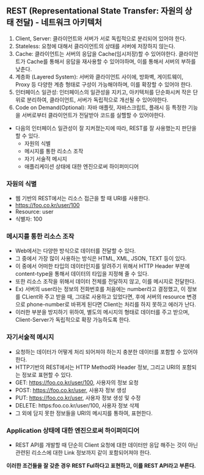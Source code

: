 ## REST (Representational State Transfer: 자원의 상태 전달) - 네트워크 아키텍처
1. Client, Server: 클라이언트와 서버가 서로 독립적으로 분리되어 있어야 한다.
2. Stateless: 요청에 대해서 클라이언트의 상태를 서버에 저장하지 않는다.
3. Cache: 클라이언트는 서버의 응답을 Cache(임시저장)할 수 있어야한다.
          클라이언트가 Cache를 통해서 응답을 재사용할 수 있어야하며, 이를 통해서 서버의 부하를 낮춘다.
4. 계층화 (Layered System): 서버와 클라이언트 사이에, 방화벽, 게이트웨이, Proxy 등 다양한 계층 형태로 구성이 가능해야하며, 이를 확장할 수 있어야 한다.
5. 인터페이스 일관성: 인터페이스의 일관성을 지키고, 아키텍처를 단순화시켜 작은 단위로 분리하여, 클라이언트, 서버가 독립적으로 개선될 수 있어야한다.
6. Code on Demand(Optional): 자바 애플릿, 자바스크립트, 플래시 등 특정한 기능을 서버로부터 클라이언트가 전달받아 코드를 실핼할 수 있어야한다.

- 다음의 인터페이스 일관성이 잘 지켜졌는지에 따라, REST를 잘 사용했는지 판단을 할 수 있다.
  - 자원의 식별
  - 메시지를 통한 리소스 조작
  - 자기 서술적 메시지
  - 애플리케이션 상태에 대한 엔진으로써 하이퍼미디어

### 자원의 식별
- 웹 기반의 REST에서는 리소스 접근을 할 때 URI를 사용한다.
- https://foo.co.kr/user/100
- Resource: user
- 식별자: 100

### 메시지를 통한 리소스 조작
- Web에서는 다양한 방식으로 데이터를 전달할 수 있다.
- 그 중에서 가장 많이 사용하는 방식은 HTML, XML, JSON, TEXT 등이 있다.
- 이 중에서 어떠한 타입의 데이터인지를 알려주기 위해서 HTTP Header 부분에 content-type을 통해서 데이터의 타입을 지정해 줄 수 있다.
- 또한 리소스 조작을 위해서 데이터 전체를 전달하지 않고, 이를 메시지로 전달한다.
- Ex) 서버의 user라는 정보의 전화번호를 처음에는 number라고 결정했고, 이 정보를 CLient와 주고 받을 때, 그대로 사용하고 있었다면, 후에 서버의 resource 변경으로 phone-number로 바뀌게 된다면 Client는 처리를 하지 못하고 에러가 난다.
- 이러한 부분을 방지하기 위하여, 별도의 메시지의 형태로 데이터를 주고 받으며, Client-Server가 독립적으로 확장 가능하도록 한다.

### 자기서술적 메시지
- 요청하는 데이터가 어떻게 처리 되어져야 하는지 충분한 데이터를 포함할 수 있어야 한다.
- HTTP기반의 REST에서는 HTTP Method와 Header 정보, 그리고 URI의 포함되는 정보로 표현할 수 있다.
- GET: https://foo.co.kr/user/100, 사용자의 정보 요청
- POST: https://foo.co.kr/user, 사용자 정보 생성
- PUT: https://foo.co.kr/user, 사용자 정보 생성 및 수정
- DELETE: https:foo.co.kr/user/100, 사용자 정보 삭제
- 그 외에 담지 못한 정보들을 URI의 메시지를 통하여, 표현한다.

### Application 상태에 대한 엔진으로써 하이퍼미디어
- REST API를 개발할 때 단순히 Client 요청에 대한 데이터만 응답 해주는 것이 아닌 관련된 리소스에 대한 Link 정보까지 같이 포함되어져야 한다.

**이러한 조건들을 잘 갖춘 경우 REST Ful하다고 표현하고, 이를 REST API라고 부른다.**
